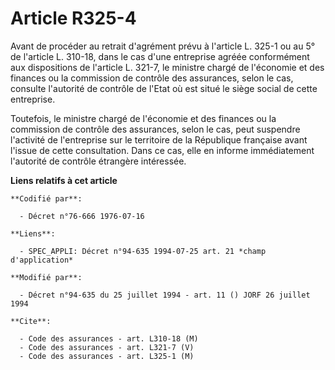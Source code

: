# Article R325-4

Avant de procéder au retrait d'agrément prévu à l'article L. 325-1 ou au 5° de l'article L. 310-18, dans le cas d'une
entreprise agréée conformément aux dispositions de l'article L. 321-7, le ministre chargé de l'économie et des finances ou la
commission de contrôle des assurances, selon le cas, consulte l'autorité de contrôle de l'Etat où est situé le siège social
de cette entreprise.

Toutefois, le ministre chargé de l'économie et des finances ou la commission de contrôle des assurances, selon le cas, peut
suspendre l'activité de l'entreprise sur le territoire de la République française avant l'issue de cette consultation. Dans
ce cas, elle en informe immédiatement l'autorité de contrôle étrangère intéressée.

**Liens relatifs à cet article**

	**Codifié par**:

	  - Décret n°76-666 1976-07-16

	**Liens**:

	  - SPEC_APPLI: Décret n°94-635 1994-07-25 art. 21 *champ d'application*

	**Modifié par**:

	  - Décret n°94-635 du 25 juillet 1994 - art. 11 () JORF 26 juillet 1994

	**Cite**:

	  - Code des assurances - art. L310-18 (M)
	  - Code des assurances - art. L321-7 (V)
	  - Code des assurances - art. L325-1 (M)
